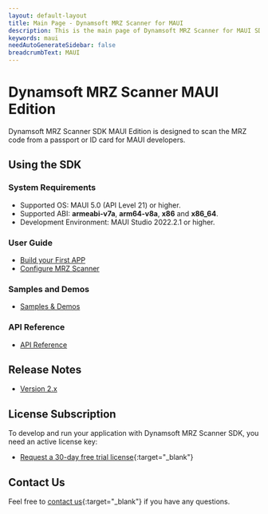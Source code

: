 ```yaml
---
layout: default-layout
title: Main Page - Dynamsoft MRZ Scanner for MAUI
description: This is the main page of Dynamsoft MRZ Scanner for MAUI SDK.
keywords: maui
needAutoGenerateSidebar: false
breadcrumbText: MAUI
---
```


# Dynamsoft MRZ Scanner MAUI Edition

Dynamsoft MRZ Scanner SDK MAUI Edition is designed to scan the MRZ code from a passport or ID card for MAUI developers.

## Using the SDK

### System Requirements

- Supported OS: MAUI 5.0 (API Level 21) or higher.
- Supported ABI: **armeabi-v7a**, **arm64-v8a**, **x86** and **x86_64**.
- Development Environment: MAUI Studio 2022.2.1 or higher.

### User Guide

- [Build your First APP](user-guide/index.md)
- [Configure MRZ Scanner](user-guide/configure-mrz-scanner.md)

### Samples and Demos

- [Samples & Demos](samples/index.md)

### API Reference

- [API Reference](./api-reference/index.md)

## Release Notes

- [Version 2.x](release-notes/maui-3.html)

## License Subscription

To develop and run your application with Dynamsoft MRZ Scanner SDK, you need an active license key:

- [Request a 30-day free trial license](https://www.dynamsoft.com/customer/license/trialLicense?utm_source=docs&product=mrz&package=maui){:target="_blank"}

## Contact Us

Feel free to [contact us](https://www.dynamsoft.com/company/customer-service/#contact){:target="_blank"} if you have any questions.

